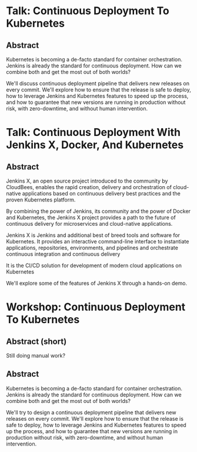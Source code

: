 # Talk: Continuous Deployment To Kubernetes

## Abstract

Kubernetes is becoming a de-facto standard for container orchestration. Jenkins is already the standard for continuous deployment. How can we combine both and get the most out of both worlds?

We'll discuss continuous deployment pipeline that delivers new releases on every commit. We'll explore how to ensure that the release is safe to deploy, how to leverage Jenkins and Kubernetes features to speed up the process, and how to guarantee that new versions are running in production without risk, with zero-downtime, and without human intervention.

# Talk: Continuous Deployment With Jenkins X, Docker, And Kubernetes

## Abstract

Jenkins X, an open source project introduced to the community by CloudBees, enables the rapid creation, delivery and orchestration of cloud-native applications based on continuous delivery best practices and the proven Kubernetes platform.

By combining the power of Jenkins, its community and the power of Docker and Kubernetes, the Jenkins X project provides a path to the future of continuous delivery for microservices and cloud-native applications.

Jenkins X is Jenkins and additional best of breed tools and software for Kubernetes. It provides an interactive command-line interface to instantiate applications, repositories, environments, and pipelines and  orchestrate continuous integration and continuous delivery

It is the CI/CD solution for development of modern cloud applications on Kubernetes

We'll explore some of the features of Jenkins X through a hands-on demo.

# Workshop: Continuous Deployment To Kubernetes

## Abstract (short)

Still doing manual work?

## Abstract

Kubernetes is becoming a de-facto standard for container orchestration. Jenkins is already the standard for continuous deployment. How can we combine both and get the most out of both worlds?

We'll try to design a continuous deployment pipeline that delivers new releases on every commit. We'll explore how to ensure that the release is safe to deploy, how to leverage Jenkins and Kubernetes features to speed up the process, and how to guarantee that new versions are running in production without risk, with zero-downtime, and without human intervention.
